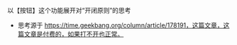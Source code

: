 以【按钮】这个功能展开对“开闭原则”的思考
- 思考源于   https://time.geekbang.org/column/article/178191，这篇文章，这篇文章是付费的，如果打不开也正常。